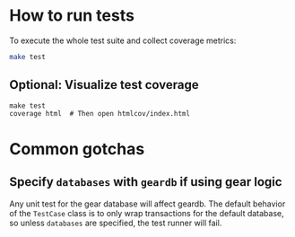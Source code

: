 # How to run tests

To execute the whole test suite and collect coverage metrics:

```bash
make test
```

## Optional: Visualize test coverage
```
make test
coverage html  # Then open htmlcov/index.html
```

# Common gotchas
## Specify `databases` with `geardb` if using gear logic
Any unit test for the gear database will affect geardb. The default behavior of
the `TestCase` class is to only wrap transactions for the default database, so
unless `databases` are specified, the test runner will fail.
